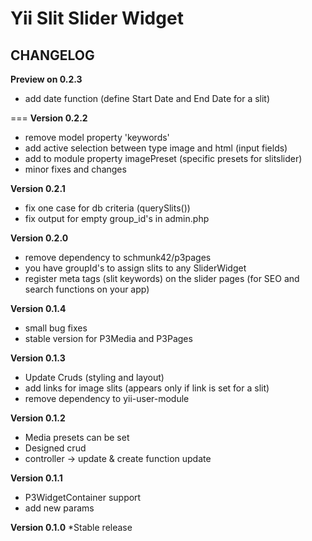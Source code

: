 Yii Slit Slider Widget
=============
## CHANGELOG

**Preview on 0.2.3**
* add date function (define Start Date and End Date for a slit)

===
**Version 0.2.2**
* remove model property 'keywords'
* add active selection between type image and html (input fields)
* add to module property imagePreset (specific presets for slitslider)
* minor fixes and changes

**Version 0.2.1**
* fix one case for db criteria (querySlits())
* fix output for empty group_id's in admin.php

**Version 0.2.0**
* remove dependency to schmunk42/p3pages
* you have groupId's to assign slits to any SliderWidget
* register meta tags (slit keywords) on the slider pages 
(for SEO and search functions on your app) 

**Version 0.1.4**
* small bug fixes
* stable version for P3Media and P3Pages

**Version 0.1.3**
* Update Cruds (styling and layout)
* add links for image slits (appears only if link is set for a slit)
* remove dependency to yii-user-module

**Version 0.1.2**
* Media presets can be set
* Designed crud
* controller -> update & create function update

**Version 0.1.1**
* P3WidgetContainer support
* add new params

**Version 0.1.0**
*Stable release
